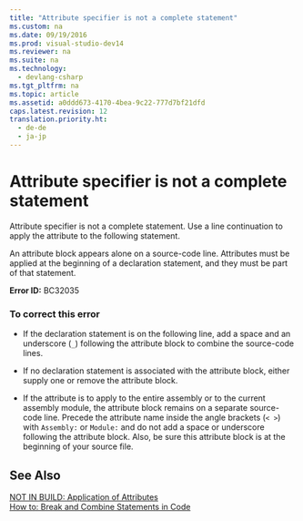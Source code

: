```yaml
---
title: "Attribute specifier is not a complete statement"
ms.custom: na
ms.date: 09/19/2016
ms.prod: visual-studio-dev14
ms.reviewer: na
ms.suite: na
ms.technology: 
  - devlang-csharp
ms.tgt_pltfrm: na
ms.topic: article
ms.assetid: a0ddd673-4170-4bea-9c22-777d7bf21dfd
caps.latest.revision: 12
translation.priority.ht: 
  - de-de
  - ja-jp
---
```

# Attribute specifier is not a complete statement
Attribute specifier is not a complete statement. Use a line continuation to apply the attribute to the following statement.  
  
 An attribute block appears alone on a source-code line. Attributes must be applied at the beginning of a declaration statement, and they must be part of that statement.  
  
 **Error ID:** BC32035  
  
### To correct this error  
  
-   If the declaration statement is on the following line, add a space and an underscore (`_`) following the attribute block to combine the source-code lines.  
  
-   If no declaration statement is associated with the attribute block, either supply one or remove the attribute block.  
  
-   If the attribute is to apply to the entire assembly or to the current assembly module, the attribute block remains on a separate source-code line. Precede the attribute name inside the angle brackets (`< >`) with `Assembly:` or `Module:` and do not add a space or underscore following the attribute block. Also, be sure this attribute block is at the beginning of your source file.  
  
## See Also  
 [NOT IN BUILD: Application of Attributes](assetId:///2b1703ed-4437-49b3-bc0b-568094324f47)   
 [How to: Break and Combine Statements in Code](../vs140/How-to--Break-and-Combine-Statements-in-Code--Visual-Basic-.md)